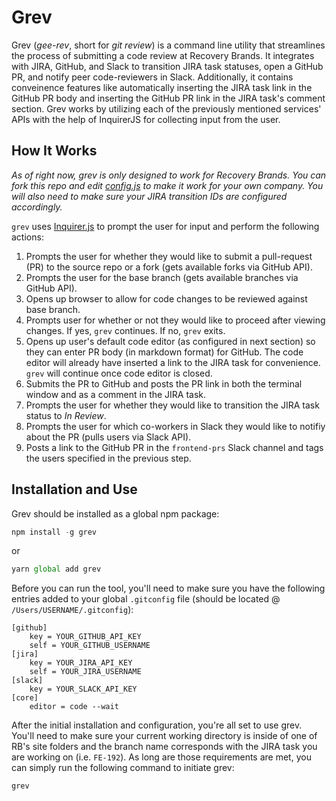 # Grev

Grev (_gee-rev_, short for _git review_) is a command line utility that streamlines the process of submitting a code review at Recovery Brands. It integrates with JIRA, GitHub, and Slack to transition JIRA task statuses, open a GitHub PR, and notify peer code-reviewers in Slack. Additionally, it contains conveinence features like automatically inserting the JIRA task link in the GitHub PR body and inserting the GitHub PR link in the JIRA task's comment section. Grev works by utilizing each of the previously mentioned services' APIs with the help of InquirerJS for collecting input from the user.

## How It Works

_As of right now, grev is only designed to work for Recovery Brands. You can fork this repo and edit [config.js](config.js) to make it work for your own company. You will also need to make sure your JIRA transition IDs are configured accordingly._

`grev` uses [Inquirer.js](https://github.com/SBoudrias/Inquirer.js/) to prompt the user for input and perform the following actions:

1. Prompts the user for whether they would like to submit a pull-request (PR) to the source repo or a fork (gets available forks via GitHub API).
2. Prompts the user for the base branch (gets available branches via GitHub API).
3. Opens up browser to allow for code changes to be reviewed against base branch.
4. Prompts user for whether or not they would like to proceed after viewing changes. If yes, `grev` continues. If no, `grev` exits.
5. Opens up user's default code editor (as configured in next section) so they can enter PR body (in markdown format) for GitHub. The code editor will already have inserted a link to the JIRA task for convenience. `grev` will continue once code editor is closed.
6. Submits the PR to GitHub and posts the PR link in both the terminal window and as a comment in the JIRA task.
7. Prompts the user for whether they would like to transition the JIRA task status to _In Review_.
8. Prompts the user for which co-workers in Slack they would like to notifiy about the PR (pulls users via Slack API).
9. Posts a link to the GitHub PR in the `frontend-prs` Slack channel and tags the users specified in the previous step.

## Installation and Use

Grev should be installed as a global npm package:

```javascript
npm install -g grev
```

or

```javascript
yarn global add grev
```

Before you can run the tool, you'll need to make sure you have the following entries added to your global `.gitconfig` file (should be located @ `/Users/USERNAME/.gitconfig`):

```
[github]
    key = YOUR_GITHUB_API_KEY
    self = YOUR_GITHUB_USERNAME
[jira]
    key = YOUR_JIRA_API_KEY
    self = YOUR_JIRA_USERNAME
[slack]
    key = YOUR_SLACK_API_KEY
[core]
    editor = code --wait
```

After the initial installation and configuration, you're all set to use grev. You'll need to make sure your current working directory is inside of one of RB's site folders and the branch name corresponds with the JIRA task you are working on (i.e. `FE-192`). As long are those requirements are met, you can simply run the following command to initiate grev:

```bash
grev
```
